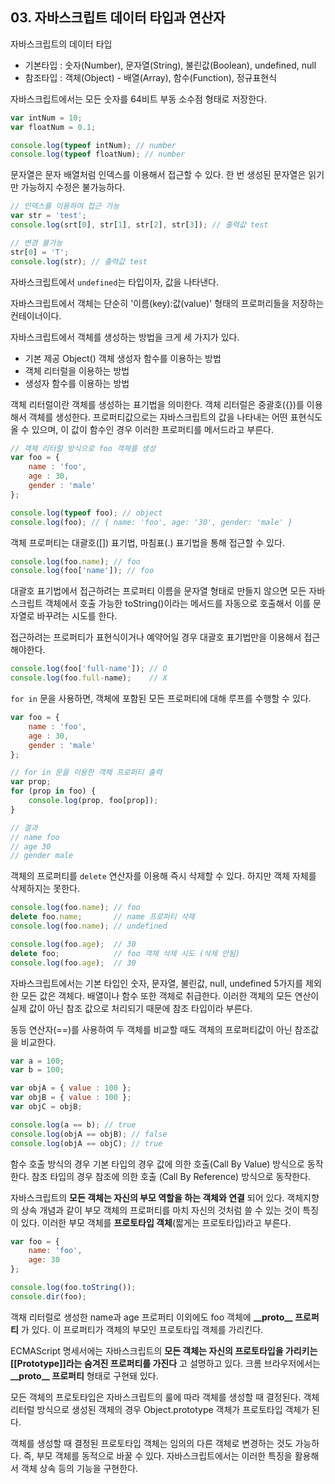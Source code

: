 ## 03. 자바스크립트 데이터 타입과 연산자

자바스크립트의 데이터 타입

- 기본타입 : 숫자(Number), 문자열(String), 불린값(Boolean), undefined, null
- 참조타입 : 객체(Object) - 배열(Array), 함수(Function), 정규표현식

자바스크립트에서는 모든 숫자를 64비트 부동 소수점 형태로 저장한다.

```javascript
var intNum = 10;
var floatNum = 0.1;

console.log(typeof intNum); // number
console.log(typeof floatNum); // number
```

문자열은 문자 배열처럼 인덱스를 이용해서 접근할 수 있다. 한 번 생성된 문자열은 읽기만 가능하지 수정은 불가능하다.

```javascript
// 인덱스를 이용하여 접근 가능
var str = 'test';
console.log(srt[0], str[1], str[2], str[3]); // 출력값 test

// 변경 불가능
str[0] = 'T';
console.log(str); // 출력값 test
```
자바스크립트에서 ```undefined```는 타입이자, 값을 나타낸다.

자바스크립트에서 객체는 단순히 '이름(key):값(value)' 형태의 프로퍼리들을 저장하는 컨테이너이다.

자바스크립트에서 객체를 생성하는 방법을 크게 세 가지가 있다.

- 기본 제공 Object() 객체 생성자 함수를 이용하는 방법
- 객체 리터럴을 이용하는 방법
- 생성자 함수를 이용하는 방법

객체 리터럴이란 객체를 생성하는 표기법을 의미한다. 객체 리터럴은 중괄호({})를 이용해서 객체를 생성한다.
프로퍼티값으로는 자바스크립트의 값을 나타내는 어떤 표현식도 올 수 있으며, 이 값이 함수인 경우 이러한 프로퍼티를 메서드라고 부른다.

```javascript
// 객체 리터럴 방식으로 foo 객체를 생성
var foo = {
    name : 'foo',
    age : 30,
    gender : 'male'
};

console.log(typeof foo); // object
console.log(foo); // { name: 'foo', age: '30', gender: 'male' }
```
객체 프로퍼티는 대괄호([]) 표기법, 마침표(.) 표기법을 통해 접근할 수 있다.

```javascript
console.log(foo.name); // foo
console.log(foo['name']); // foo
```

대괄호 표기법에서 접근하려는 프로퍼티 이름을 문자열 형태로 만들지 않으면 모든 자바스크립트 객체에서 호출 가능한 toString()이라는 메서드를 자동으로 호출해서 이를 문자열로 바꾸려는 시도를 한다.

접근하려는 프로퍼티가 표현식이거나 예약어일 경우 대괄호 표기법만을 이용해서 접근해야한다.

```javascript
console.log(foo['full-name']); // O
console.log(foo.full-name);    // X
```

```for in``` 문을 사용하면, 객체에 포함된 모든 프로퍼티에 대해 루프를 수행할 수 있다.

```javascript
var foo = {
    name : 'foo',
    age : 30,
    gender : 'male'
};

// for in 문을 이용한 객체 프로퍼티 출력
var prop;
for (prop in foo) {
	console.log(prop, foo[prop]);
}

// 결과
// name foo
// age 30
// gender male
```

객체의 프로퍼티를 ```delete``` 연산자를 이용해 즉시 삭제할 수 있다. 하지만 객체 자체를 삭제하지는 못한다.

```javascript
console.log(foo.name); // foo
delete foo.name;       // name 프로퍼티 삭제
console.log(foo.name); // undefined

console.log(foo.age);  // 30
delete foo;            // foo 객체 삭제 시도 (삭제 안됨)
console.log(foo.age);  // 30
```

자바스크립트에서는 기본 타입인 숫자, 문자열, 불린값, null, undefined 5가지를 제외한 모든 값은 객체다. 배열이나 함수 또한 객체로 취급한다. 이러한 객체의 모든 연산이 실제 값이 아닌 참조 값으로 처리되기 때문에 참조 타입이라 부른다.

동등 연산자(==)를 사용하여 두 객체를 비교할 때도 객체의 프로퍼티값이 아닌 참조값을 비교한다.

```javascript
var a = 100;
var b = 100;

var objA = { value : 100 };
var objB = { value : 100 };
var objC = objB;

console.log(a == b); // true
console.log(objA == objB); // false
console.log(objA == objC); // true
```

함수 호출 방식의 경우 기본 타입의 경우 값에 의한 호출(Call By Value) 방식으로 동작한다. 참조 타입의 경우 참조에 의한 호출 (Call By Reference) 방식으로 동작한다.

자바스크립트의 __모든 객체는 자신의 부모 역할을 하는 객체와 연결__ 되어 있다. 객체지향의 상속 개념과 같이 부모 객체의 프로퍼티를 마치 자신의 것처럼 쓸 수 있는 것이 특징이 있다. 이러한 부모 객체를 __프로토타입 객체__(짧게는 프로토타입)라고 부른다.

```javascript
var foo = {
	name: 'foo',
    age: 30
};

console.log(foo.toString());
console.dir(foo);
```

객채 리터럴로 생성한 name과 age 프로퍼티 이외에도 foo 객체에 __\_\_proto\_\_ 프로퍼티__ 가 있다. 이 프로퍼티가 객체의 부모인 프로토타입 객체를 가리킨다.

ECMAScript 명세서에는 자바스크립트의 __모든 객체는 자신의 프로토타입을 가리키는 [[Prototype]]라는 숨겨진 프로퍼티를 가진다__ 고 설명하고 있다. 크롬 브라우저에서는 __\_\_proto\_\_ 프로퍼티__ 형태로 구현돼 있다.

모든 객체의 프로토타입은 자바스크립트의 룰에 따라 객체를 생성할 때 결정된다. 객체 리터럴 방식으로 생성된 객체의 경우 Object.prototype 객체가 프로토타입 객체가 된다.

객체를 생성할 때 결정된 프로토타입 객체는 임의의 다른 객체로 변경하는 것도 가능하다. 즉, 부모 객체를 동적으로 바꿀 수 있다. 자바스크립트에서는 이러한 특징을 활용해서 객체 상속 등의 기능을 구현한다.
